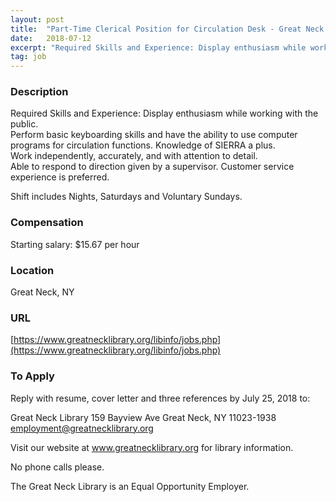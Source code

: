 ```yaml
---
layout: post
title:  "Part-Time Clerical Position for Circulation Desk - Great Neck Library"
date:   2018-07-12
excerpt: "Required Skills and Experience: Display enthusiasm while working with the public. Perform basic keyboarding skills and have the ability to use computer programs for circulation functions. Knowledge of SIERRA a plus. Work independently, accurately, and with attention to detail. Able to respond to direction given by a supervisor. Customer service..."
tag: job
---
```


### Description   

Required Skills and Experience:
Display enthusiasm while working with the public.  
Perform basic keyboarding skills and have the ability to use computer programs for circulation functions. Knowledge of SIERRA a plus.  
Work independently, accurately, and with attention to detail.  
Able to respond to direction given by a supervisor.
Customer service experience is preferred.

Shift includes Nights, Saturdays and Voluntary Sundays.









### Compensation   

Starting salary: $15.67 per hour 


### Location   

Great Neck, NY


### URL   

[https://www.greatnecklibrary.org/libinfo/jobs.php](https://www.greatnecklibrary.org/libinfo/jobs.php)

### To Apply   

Reply with resume, cover letter and three references by 
July 25, 2018 to:

Great Neck Library
159 Bayview Ave
Great Neck, NY  11023-1938
employment@greatnecklibrary.org 

Visit our website at www.greatnecklibrary.org for library information.

No phone calls please. 

The Great Neck Library is an Equal Opportunity Employer.






